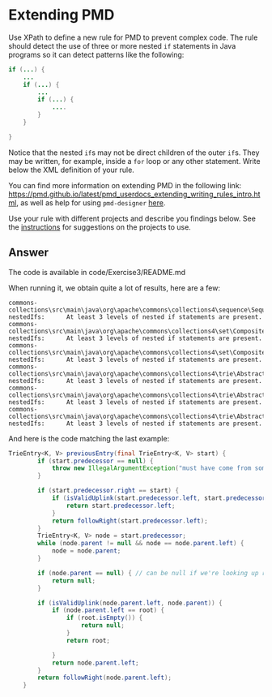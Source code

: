 # Extending PMD

Use XPath to define a new rule for PMD to prevent complex code. The rule should detect the use of three or more nested `if` statements in Java programs so it can detect patterns like the following:

```Java
if (...) {
    ...
    if (...) {
        ...
        if (...) {
            ....
        }
    }

}
```
Notice that the nested `if`s may not be direct children of the outer `if`s. They may be written, for example, inside a `for` loop or any other statement.
Write below the XML definition of your rule.

You can find more information on extending PMD in the following link: https://pmd.github.io/latest/pmd_userdocs_extending_writing_rules_intro.html, as well as help for using `pmd-designer` [here](https://github.com/selabs-ur1/VV-ISTIC-TP2/blob/master/exercises/designer-help.md).

Use your rule with different projects and describe you findings below. See the [instructions](../sujet.md) for suggestions on the projects to use.

## Answer

The code is available in code/Exercise3/README.md

When running it, we obtain quite a lot of results, here are a few:

```
commons-collections\src\main\java\org\apache\commons\collections4\sequence\SequencesComparator.java:266:        nestedIfs:      At least 3 levels of nested if statements are present.
commons-collections\src\main\java\org\apache\commons\collections4\set\CompositeSet.java:376:    nestedIfs:      At least 3 levels of nested if statements are present.
commons-collections\src\main\java\org\apache\commons\collections4\set\CompositeSet.java:381:    nestedIfs:      At least 3 levels of nested if statements are present.
commons-collections\src\main\java\org\apache\commons\collections4\trie\AbstractPatriciaTrie.java:176:   nestedIfs:      At least 3 levels of nested if statements are present.
commons-collections\src\main\java\org\apache\commons\collections4\trie\AbstractPatriciaTrie.java:890:   nestedIfs:      At least 3 levels of nested if statements are present.
commons-collections\src\main\java\org\apache\commons\collections4\trie\AbstractPatriciaTrie.java:1219:  nestedIfs:      At least 3 levels of nested if statements are present.
```

And here is the code matching the last example:
```java
TrieEntry<K, V> previousEntry(final TrieEntry<K, V> start) {
        if (start.predecessor == null) {
            throw new IllegalArgumentException("must have come from somewhere!");
        }

        if (start.predecessor.right == start) {
            if (isValidUplink(start.predecessor.left, start.predecessor)) {
                return start.predecessor.left;
            }
            return followRight(start.predecessor.left);
        }
        TrieEntry<K, V> node = start.predecessor;
        while (node.parent != null && node == node.parent.left) {
            node = node.parent;
        }

        if (node.parent == null) { // can be null if we're looking up root.
            return null;
        }

        if (isValidUplink(node.parent.left, node.parent)) {
            if (node.parent.left == root) {
                if (root.isEmpty()) {
                    return null;
                }
                return root;

            }
            return node.parent.left;
        }
        return followRight(node.parent.left);
    }
```
